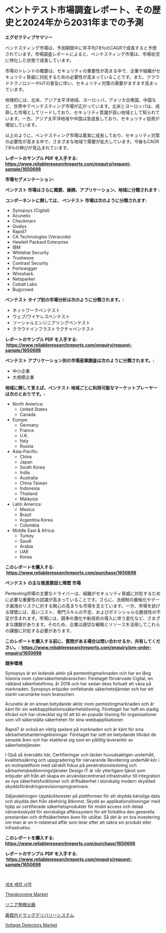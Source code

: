 <p><h1>ペントテスト市場調査レポート、その歴史と2024年から2031年までの予測</h1></p><p><strong>エグゼクティブサマリー</strong></p>
<p><p>ペンテスティング市場は、予測期間中に年平均7.8％のCAGRで成長すると予想されています。市場調査レポートによると、ペンテスティング市場は、市場状況に特化した状態で成長しています。</p><p>市場のトレンドの概要は、セキュリティの重要性が高まる中で、企業や組織がセキュリティ脅威に対処するための必要性が高まっていることです。また、クラウドテクノロジーやIoTの普及に伴い、セキュリティ対策の需要がますます高まっています。</p><p>地理的には、北米、アジア太平洋地域、ヨーロッパ、アメリカ合衆国、中国など、世界中でペンテスティング市場が広がっています。北米とヨーロッパは、成熟した市場としてリードしており、セキュリティ意識が高い地域として知られています。一方、アジア太平洋地域や中国は急成長しており、セキュリティ投資が増加しています。</p><p>以上のように、ペンテスティング市場は着実に成長しており、セキュリティ対策の必要性が高まる中で、さまざまな地域で需要が拡大しています。今後もCAGR 7.8％の伸びが見込まれています。</p></p>
<p><strong>レポートのサンプル PDF を入手する: <a href="https://www.reliableresearchreports.com/enquiry/request-sample/1650698">https://www.reliableresearchreports.com/enquiry/request-sample/1650698</a></strong></p>
<p><strong>市場セグメンテーション:</strong></p>
<p><strong> ペンテスト 市場はさらに概要、展開、アプリケーション、地域に分類されます :</strong></p>
<p><strong>コンポーネントに関しては、 ペンテスト 市場は次のように分類されます: &nbsp;</strong></p>
<p><ul><li>Synopsys (Cigital)</li><li>Acunetix</li><li>Checkmarx</li><li>Qualys</li><li>Rapid7</li><li>CA Technologies (Veracode)</li><li>Hewlett Packard Enterprise</li><li>IBM</li><li>Whitehat Security</li><li>Trustwave</li><li>Contrast Security</li><li>Portswigger</li><li>Wireshark</li><li>Netsparker</li><li>Cobalt Labs</li><li>Bugcrowd</li></ul></p>
<p><strong> ペンテスト タイプ別の市場分析は次のように分類されます。:</strong></p>
<p><ul><li>ネットワークペンテスト</li><li>ウェブ/ワイヤレスペンテスト</li><li>ソーシャルエンジニアリングペンテスト</li><li>クラウドインフラストラクチャペンテスト</li></ul></p>
<p><strong>レポートのサンプル PDF を入手する: &nbsp;<a href="https://www.reliableresearchreports.com/enquiry/request-sample/1650698">https://www.reliableresearchreports.com/enquiry/request-sample/1650698</a></strong></p>
<p><strong> ペンテスト アプリケーション別の市場産業調査は次のように分類されます。:</strong></p>
<p><ul><li>中小企業</li><li>大規模企業</li></ul></p>
<p><strong>地域に関して言えば、ペンテスト 地域ごとに利用可能なマーケットプレーヤーは次のとおりです。:</strong></p>
<p><ul>
    <li>
        North America:
        <ul>
            <li>United States</li>
            <li>Canada</li>
        </ul>
    </li>
    <li>
        Europe:
        <ul>
            <li>Germany</li>
            <li>France</li>
            <li>U.K.</li>
            <li>Italy</li>
            <li>Russia</li>
        </ul>
    </li>
    <li>
        Asia-Pacific:
        <ul>
            <li>China</li>
            <li>Japan</li>
            <li>South Korea</li>
            <li>India</li>
            <li>Australia</li>
            <li>China Taiwan</li>
            <li>Indonesia</li>
            <li>Thailand</li>
            <li>Malaysia</li>
        </ul>
    </li>
    <li>
        Latin America:
        <ul>
            <li>Mexico</li>
            <li>Brazil</li>
            <li>Argentina Korea</li>
            <li>Colombia</li>
        </ul>
    </li>
    <li>
        Middle East & Africa:
        <ul>
            <li>Turkey</li>
            <li>Saudi</li>
            <li>Arabia</li>
            <li>UAE</li>
            <li>Korea</li>
        </ul>
    </li>
    </ul></p>
<p><strong>このレポートを購入する: &nbsp;<a href="https://www.reliableresearchreports.com/purchase/1650698">https://www.reliableresearchreports.com/purchase/1650698</a></strong></p>
<p><strong>ペンテスト の主な推進要因と障壁 市場</strong></p>
<p><p>Pentesting市場の主要なドライバーは、組織がセキュリティ脅威に対処するために必要な重要性の認識が高まっていることです。さらに、法規制の厳格化やデータ漏洩のリスクに対する関心の高まりも市場を支えています。一方、市場を妨げる障壁には、高いコスト、専門スキルの不足、およびポテンシャルな脆弱性の不足が含まれます。市場には、競争の激化や新技術の導入に伴う変化など、さまざまな課題があります。そのため、企業は適切な戦略とリソースを活用してこれらの課題に対処する必要があります。</p></p>
<p><strong>このレポートを購入する前に、質問がある場合は問い合わせるか、共有してください。:&nbsp; <a href="https://www.reliableresearchreports.com/enquiry/pre-order-enquiry/1650698">https://www.reliableresearchreports.com/enquiry/pre-order-enquiry/1650698</a></strong></p>
<p><strong>競争環境</strong></p>
<p><p>Synopsys är en ledande aktör på pentestingmarknaden och har en lång historia inom cybersäkerhetsbranschen. Företaget förvärvade Cigital, en välkänd säkerhetsfirma, år 2016 och har sedan dess fortsatt att växa på marknaden. Synopsys erbjuder omfattande säkerhetstjänster och har ett starkt varumärke inom branschen.</p><p>Acunetix är en annan betydande aktör inom pentestingmarknaden och är känt för sin webbapplikationssäkerhetslösning. Företaget har haft en stadig tillväxt och har utvecklat sig till att bli en populär lösning för organisationer som vill säkerställa säkerheten för sina webbapplikationer.</p><p>Rapid7 är också en viktig spelare på marknaden och är känt för sina sårbarhetshanteringslösningar. Företaget har sett en betydande tillväxt de senaste åren och har etablerat sig som en pålitlig leverantör av säkerhetstjänster.</p><p>I Ojså så översätts här, Certifieringar och täcker huvudsakligen underhåll, kvalitetssäkring och uppgradering för närvarande Revidering underhåll kör i en molnplattform med särskilt fokus på penetrationstestning och sårbarhetsbedömningstjänster Design IT är vår ytterligare tjänst som erbjuder allt från att skapa en användarcentrerad infrastruktur till integration av nya säkerhetsfunktioner och driftsäkerhet i storskalig modern skyddad skyddsförändringsrevisionsprogramvara.</p><p>Säljavdelningen Upptäcktsrester på plattformen för att skydda känsliga data och skydda den från obehörig åtkomst. Skydd av applikationslösningar med hjälp av certifierade säkerhetsprodukter för mobil access och delad nätverksskydd för storskaliga affärssystem för att förbättra den generella prestandan och driftsäkerheten även för ubåtar. Så det är en bra investering om man är en it-relaterad affär som letar efter att säkra sin produkt eller infrastruktur.</p></p>
<p><strong>このレポートを購入する: &nbsp; <a href="https://www.reliableresearchreports.com/purchase/1650698">https://www.reliableresearchreports.com/purchase/1650698</a></strong></p>
<p><strong>レポートのサンプル PDF を入手する: &nbsp;<a href="https://www.reliableresearchreports.com/enquiry/request-sample/1650698">https://www.reliableresearchreports.com/enquiry/request-sample/1650698</a></strong><strong></strong></p>
<p>&nbsp;</p>
<p><p><a href="https://medium.com/@kennayundt/%EC%84%B8%ED%8F%AC-%EB%B0%B0%EC%96%91-%EC%8B%9C%EC%95%BD-%EC%8B%9C%EC%9E%A5-%EA%B7%9C%EB%AA%A8-%EB%B0%8F-%EC%8B%9C%EC%9E%A5-%EB%8F%99%ED%96%A5-%EC%99%84%EC%A0%84%ED%95%9C-%EC%82%B0%EC%97%85-%EA%B0%9C%EC%9A%94-2024-2031-c769471eb50f">세포 배양 시약</a></p><p><a href="https://lydian-appliance-61d.notion.site/Theobromine-Market-Offers-Provide-Insightful-Data-for-the-Time-Period-from-2024-to-2031-and-also-Pro-7fdd80ada176411b94377d9cb5b5d861">Theobromine Market</a></p><p><a href="https://medium.com/@redsalmon1949/%E7%9B%B4%E7%B7%9A%E7%86%B1%E6%A4%9C%E7%9F%A5%E5%99%A8%E5%B8%82%E5%A0%B4%E5%B1%95%E6%9C%9B-%E6%A5%AD%E7%95%8C%E6%A6%82%E8%A6%81%E3%81%8A%E3%82%88%E3%81%B3%E4%BA%88%E6%B8%AC-2024%E5%B9%B4%E3%81%8B%E3%82%892031%E5%B9%B4-1cd70860973a">リニア熱検出器</a></p><p><a href="https://medium.com/@kaiyohnson76845/%E7%82%B9%E9%BC%BB%E8%96%AC%E6%8A%95%E4%B8%8E%E3%82%B7%E3%82%B9%E3%83%86%E3%83%A0%E5%B8%82%E5%A0%B4%E5%B1%95%E6%9C%9B-%E7%94%A3%E6%A5%AD%E6%A6%82%E8%A6%81%E3%81%A8%E4%BA%88%E6%B8%AC-2024%E5%B9%B4-2031%E5%B9%B4-869a0378730c">鼻腔内ドラッグデリバリーシステム</a></p><p><a href="https://github.com/johnbach50/Market-Research-Report-List-2/blob/main/voltage-detectors-market.md">Voltage Detectors Market</a></p></p>